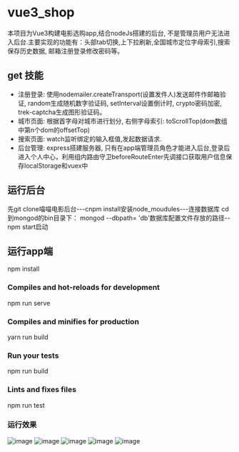 # vue3_shop

本项目为Vue3构建电影选购app,结合nodeJs搭建的后台, 不是管理员用户无法进入后台.主要实现的功能有：头部tab切换,上下拉刷新,全国城市定位字母索引,搜索保存历史数据, 邮箱注册登录修改密码等。
## get 技能
- 注册登录: 使用nodemailer.createTransport(设置发件人)发送邮件作邮箱验证, random生成随机数字验证码, setInterval设置倒计时, crypto密码加密, trek-captcha生成图形验证码。
- 城市页面: 根据首字母对城市进行划分, 右侧字母索引: toScrollTop(dom数组中第n个dom的offsetTop)
- 搜索页面: watch监听绑定的输入框值,发起数据请求.
- 后台管理: express搭建服务器, 只有在app端管理员角色才能进入后台,登录后进入个人中心，利用组内路由守卫beforeRouteEnter先调接口获取用户信息保存localStorage和vuex中

## 运行后台
先git clone喵喵电影后台---cnpm install安装node_moudules---连接数据库 cd到mongod的bin目录下： mongod --dbpath= 'db'数据库配置文件存放的路径--npm start启动
## 运行app端
npm install
### Compiles and hot-reloads for development
npm run serve
### Compiles and minifies for production
yarn run build
### Run your tests
npm run build
### Lints and fixes files
npm run test
### 运行效果
![image](https://github.com/xingzhegudu123/fly-vue3-demo/blob/dev/run_effect/1530.png)
![image](https://github.com/xingzhegudu123/fly-vue3-demo/blob/dev/run_effect/756.png)
![image](https://github.com/xingzhegudu123/fly-vue3-demo/blob/dev/run_effect/415.png)
![image](https://github.com/xingzhegudu123/fly-vue3-demo/blob/dev/run_effect/315.png)
![image](https://github.com/xingzhegudu123/fly-vue3-demo/blob/dev/run_effect/5018.png)
```

